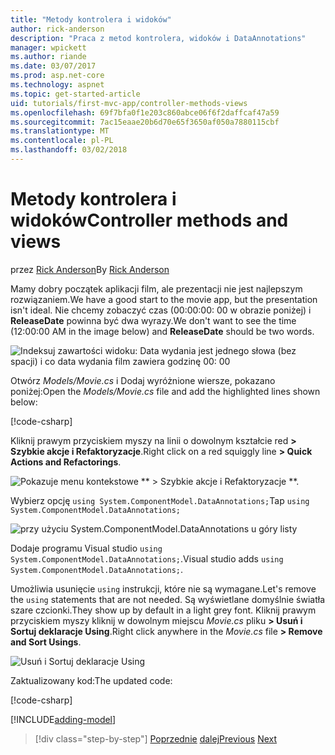 ```yaml
---
title: "Metody kontrolera i widoków"
author: rick-anderson
description: "Praca z metod kontrolera, widoków i DataAnnotations"
manager: wpickett
ms.author: riande
ms.date: 03/07/2017
ms.prod: asp.net-core
ms.technology: aspnet
ms.topic: get-started-article
uid: tutorials/first-mvc-app/controller-methods-views
ms.openlocfilehash: 69f7bfa0f1e203c860abce06f6f2daffcaf47a59
ms.sourcegitcommit: 7ac15eaae20b6d70e65f3650af050a7880115cbf
ms.translationtype: MT
ms.contentlocale: pl-PL
ms.lasthandoff: 03/02/2018
---
```

# <a name="controller-methods-and-views"></a><span data-ttu-id="6b16e-103">Metody kontrolera i widoków</span><span class="sxs-lookup"><span data-stu-id="6b16e-103">Controller methods and views</span></span>

<span data-ttu-id="6b16e-104">przez [Rick Anderson](https://twitter.com/RickAndMSFT)</span><span class="sxs-lookup"><span data-stu-id="6b16e-104">By [Rick Anderson](https://twitter.com/RickAndMSFT)</span></span>

<span data-ttu-id="6b16e-105">Mamy dobry początek aplikacji film, ale prezentacji nie jest najlepszym rozwiązaniem.</span><span class="sxs-lookup"><span data-stu-id="6b16e-105">We have a good start to the movie app, but the presentation isn't ideal.</span></span> <span data-ttu-id="6b16e-106">Nie chcemy zobaczyć czas (00:00:00: 00 w obrazie poniżej) i **ReleaseDate** powinna być dwa wyrazy.</span><span class="sxs-lookup"><span data-stu-id="6b16e-106">We don't want to see the time (12:00:00 AM in the image below) and **ReleaseDate** should be two words.</span></span>

![Indeksuj zawartości widoku: Data wydania jest jednego słowa (bez spacji) i co data wydania film zawiera godzinę 00: 00](working-with-sql/_static/m55.png)

<span data-ttu-id="6b16e-108">Otwórz *Models/Movie.cs* i Dodaj wyróżnione wiersze, pokazano poniżej:</span><span class="sxs-lookup"><span data-stu-id="6b16e-108">Open the *Models/Movie.cs* file and add the highlighted lines shown below:</span></span>

[!code-csharp[](start-mvc/sample/MvcMovie/Models/MovieDateWithExtraUsings.cs?name=snippet_1&highlight=13-14)]

<span data-ttu-id="6b16e-109">Kliknij prawym przyciskiem myszy na linii o dowolnym kształcie red **> Szybkie akcje i Refaktoryzacje**.</span><span class="sxs-lookup"><span data-stu-id="6b16e-109">Right click on a red squiggly line **> Quick Actions and Refactorings**.</span></span>

  ![Pokazuje menu kontekstowe ** > Szybkie akcje i Refaktoryzacje **.](controller-methods-views/_static/qa.png)


<span data-ttu-id="6b16e-111">Wybierz opcję `using System.ComponentModel.DataAnnotations;`</span><span class="sxs-lookup"><span data-stu-id="6b16e-111">Tap `using System.ComponentModel.DataAnnotations;`</span></span>

  ![przy użyciu System.ComponentModel.DataAnnotations u góry listy](controller-methods-views/_static/da.png)

  <span data-ttu-id="6b16e-113">Dodaje programu Visual studio `using System.ComponentModel.DataAnnotations;`.</span><span class="sxs-lookup"><span data-stu-id="6b16e-113">Visual studio adds `using System.ComponentModel.DataAnnotations;`.</span></span>

<span data-ttu-id="6b16e-114">Umożliwia usunięcie `using` instrukcji, które nie są wymagane.</span><span class="sxs-lookup"><span data-stu-id="6b16e-114">Let's remove the `using` statements that are not needed.</span></span> <span data-ttu-id="6b16e-115">Są wyświetlane domyślnie światła szare czcionki.</span><span class="sxs-lookup"><span data-stu-id="6b16e-115">They show up by default in a light grey font.</span></span> <span data-ttu-id="6b16e-116">Kliknij prawym przyciskiem myszy kliknij w dowolnym miejscu *Movie.cs* pliku **> Usuń i Sortuj deklaracje Using**.</span><span class="sxs-lookup"><span data-stu-id="6b16e-116">Right click anywhere in the *Movie.cs* file **> Remove and Sort Usings**.</span></span>

![Usuń i Sortuj deklaracje Using](controller-methods-views/_static/rm.png)

<span data-ttu-id="6b16e-118">Zaktualizowany kod:</span><span class="sxs-lookup"><span data-stu-id="6b16e-118">The updated code:</span></span>

[!code-csharp[](./start-mvc/sample/MvcMovie/Models/MovieDate.cs?name=snippet_1)]

<!-- include start -->

[!INCLUDE[adding-model](../../includes/mvc-intro/controller-methods-views.md)]

>[!div class="step-by-step"]
<span data-ttu-id="6b16e-119">[Poprzednie](working-with-sql.md)
[dalej](search.md)</span><span class="sxs-lookup"><span data-stu-id="6b16e-119">[Previous](working-with-sql.md)
[Next](search.md)</span></span>  
